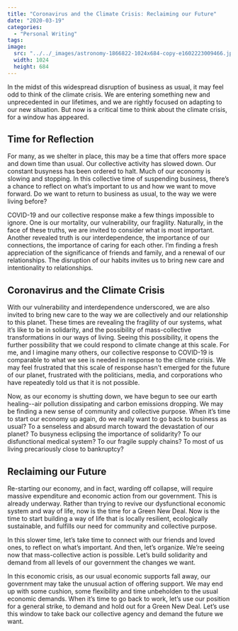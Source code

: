 ```yaml
---
title: "Coronavirus and the Climate Crisis: Reclaiming our Future"
date: "2020-03-19"
categories: 
  - "Personal Writing"
tags: 
image: 
  src: "../../_images/astronomy-1866822-1024x684-copy-e1602223009466.jpg"
  width: 1024
  height: 684
---
```


In the midst of this widespread disruption of business as usual, it may feel odd to think of the climate crisis. We are entering something new and unprecedented in our lifetimes, and we are rightly focused on adapting to our new situation. But now is a critical time to think about the climate crisis, for a window has appeared.

## Time for Reflection

For many, as we shelter in place, this may be a time that offers more space and down time than usual. Our collective activity has slowed down. Our constant busyness has been ordered to halt. Much of our economy is slowing and stopping. In this collective time of suspending business, there’s a chance to reflect on what’s important to us and how we want to move forward. Do we want to return to business as usual, to the way we were living before?

COVID-19 and our collective response make a few things impossible to ignore. One is our mortality, our vulnerability, our fragility. Naturally, in the face of these truths, we are invited to consider what is most important. Another revealed truth is our interdependence, the importance of our connections, the importance of caring for each other. I’m finding a fresh appreciation of the significance of friends and family, and a renewal of our relationships. The disruption of our habits invites us to bring new care and intentionality to relationships.

## Coronavirus and the Climate Crisis

With our vulnerability and interdependence underscored, we are also invited to bring new care to the way we are collectively and our relationship to this planet. These times are revealing the fragility of our systems, what it’s like to be in solidarity, and the possibility of mass-collective transformations in our ways of living. Seeing this possibility, it opens the further possibility that we could respond to climate change at this scale. For me, and I imagine many others, our collective response to COVID-19 is comparable to what we see is needed in response to the climate crisis. We may feel frustrated that this scale of response hasn't emerged for the future of our planet, frustrated with the politicians, media, and corporations who have repeatedly told us that it is not possible.

Now, as our economy is shutting down, we have begun to see our earth healing--air pollution dissipating and carbon emissions dropping. We may be finding a new sense of community and collective purpose. When it’s time to start our economy up again, do we really want to go back to business as usual? To a senseless and absurd march toward the devastation of our planet? To busyness eclipsing the importance of solidarity? To our disfunctional medical system? To our fragile supply chains? To most of us living precariously close to bankruptcy?

## Reclaiming our Future

Re-starting our economy, and in fact, warding off collapse, will require massive expenditure and economic action from our government. This is already underway. Rather than trying to revive our dysfunctional economic system and way of life, now is the time for a Green New Deal. Now is the time to start building a way of life that is locally resilient, ecologically sustainable, and fulfills our need for community and collective purpose.

In this slower time, let’s take time to connect with our friends and loved ones, to reflect on what’s important. And then, let’s organize. We’re seeing now that mass-collective action is possible. Let’s build solidarity and demand from all levels of our government the changes we want.

In this economic crisis, as our usual economic supports fall away, our government may take the unusual action of offering support. We may end up with some cushion, some flexibility and time unbeholden to the usual economic demands. When it’s time to go back to work, let’s use our position for a general strike, to demand and hold out for a Green New Deal. Let’s use this window to take back our collective agency and demand the future we want.
